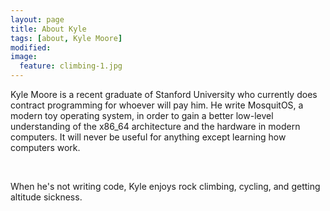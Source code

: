 ```yaml
---
layout: page
title: About Kyle
tags: [about, Kyle Moore]
modified: 
image:
  feature: climbing-1.jpg
---
```


Kyle Moore is a recent graduate of Stanford University who currently does contract programming for whoever will pay him. He write MosquitOS, a modern toy operating system, in order to gain a better low-level understanding of the x86\_64 architecture and the hardware in modern computers. It will never be useful for anything except learning how computers work.

 

When he's not writing code, Kyle enjoys rock climbing, cycling, and getting altitude sickness.